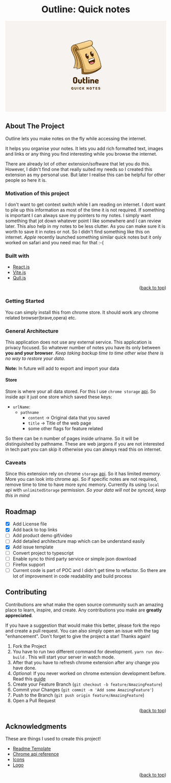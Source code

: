 <h1 align="center">Outline: Quick notes</h1>
<img src="./cover.png"/>

<!-- ABOUT THE PROJECT -->

## About The Project

Outline lets you make notes on the fly while accessing the internet.

It helps you organise your notes. It lets you add rich formatted text, images and links or any thing you find interesting while you browse the internet.

There are already lot of other extension/software that let you do this. However, I didn't find one that really suited my needs so I created this extension as my personal use. But later I realise this can be helpful for other people so here it is.

### Motivation of this project

I don't want to get context switch while I am reading on internet. I dont want to pile up this information as most of the time it is not required. If something is important I can always save my pointers to my notes. I simply want something that jot down whatever point I like somewhere and I can review later. This also help in my notes to be less clutter. As you can make sure it is worth to save it in notes or not. So I didn't find something like this on internet.
_Apple_ recently launched something similar quick notes but it only worked on safari and you need mac for that :-(

### Built with

- [React.js](https://reactjs.org/)
- [Vite.js](https://vitejs.dev)
- [Qull.js](https://quilljs.com)

<p align="right">(<a href="#top">back to top</a>)</p>

<!-- GETTING STARTED -->

### Getting Started

You can simply install this from chrome store. It should work any chrome related browser(brave,opera) etc.

### General Architecture

This application does not use any external service. This application is privacy focused. So whatever number of notes you have its only between **you and your browser**. _Keep taking backup time to time other wise there is no way to restore your data_.

**Note:** In future will add to export and import your data

#### Store

Store is where your all data stored. For this I use `chrome storage` [api](https://developer.chrome.com/docs/extensions/reference/storage/).
So inside api it just one store which saved these keys:

- `urlName`:
  - `pathname`
    - `content` -> Original data that you saved
    - `title` -> Title of the web page
    - some other flags for feature related

So there can be n number of pages inside urlname. So it will be distinguished by pathname. These are web jargons if you are not interested in tech part you can skip it otherwise you can always read this on internet.

<!-- CAVEATS -->

### Caveats

Since this extension rely on chrome `storage` [api](https://developer.chrome.com/docs/extensions/reference/storage/). So it has limited memory. More you can look into chrome api. So if specific notes are not required, remove time to time to have more sync memory. Currently its using `local` api with `unlimitedStorage` permission. _So your data will not be synced, keep this in mind_

<!-- ROADMAP -->

## Roadmap

- [x] Add License file
- [x] Add back to top links
- [ ] Add product demo gif/video
- [ ] Add detailed architecture map which can be understand easily
- [x] Add issue template
- [ ] Convert project to typescript
- [ ] Enable sync to third party service or simple json download
- [ ] Firefox support
- [ ] Current code is part of POC and I didn't get time to refactor. So there are lot of improvement in code readability and build process

<!-- CONTRIBUTING -->

## Contributing

Contributions are what make the open source community such an amazing place to learn, inspire, and create. Any contributions you make are **greatly appreciated**.

If you have a suggestion that would make this better, please fork the repo and create a pull request. You can also simply open an issue with the tag "enhancement".
Don't forget to give the project a star! Thanks again!

1. Fork the Project
2. You have to run two different command for development. `yarn run dev-build` . This will start your server in watch mode.
3. After that you have to refresh chrome extension after any change you have done.
4. _Optional:_ If you never worked on chrome extension development before. Read this [guide](https://developer.chrome.com/docs/extensions/mv3/getstarted/)
5. Create your Feature Branch (`git checkout -b feature/AmazingFeature`)
6. Commit your Changes (`git commit -m 'Add some AmazingFeature'`)
7. Push to the Branch (`git push origin feature/AmazingFeature`)
8. Open a Pull Request

<p align="right">(<a href="#top">back to top</a>)</p>

<!-- ACKNOWLEDGMENTS -->

## Acknowledgments

These are things I used to create this project!

- [Readme Template](https://github.com/othneildrew/Best-README-Template)
- [Chrome api reference](https://developer.chrome.com/docs/extensions/reference/)
- [Icons](https://icons8.com)
- [Logo](https://www.canva.com)

<p align="right">(<a href="#top">back to top</a>)</p>
